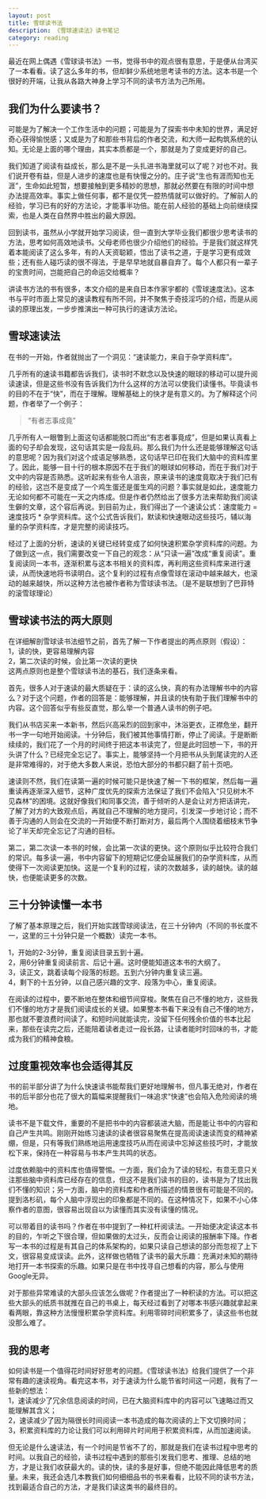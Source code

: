 ```yaml
---
layout: post
title: 雪球读书法
description: 《雪球速读法》读书笔记
category: reading
--- 
```


最近在网上偶遇《雪球读书法》一书，觉得书中的观点很有意思，于是便从台湾买了一本看看。读了这么多年的书，但却鲜少系统地思考读书的方法。这本书是一个很好的开端，让我从各路大神身上学习不同的读书方法为己所用。

## 我们为什么要读书？

可能是为了解决一个工作生活中的问题；可能是为了探索书中未知的世界，满足好奇心获得愉悦感；又或是为了和那些书背后的作者交流，和大师一起构筑系统的认知。无论是上面的哪个理由，其实本质都是一个，那就是为了变成更好的自己。

我们知道了阅读有益成长，那么是不是一头扎进书海里就可以了呢？对也不对。我们说开卷有益，但是人进步的速度也是有快慢之分的。庄子说“生也有涯而知也无涯”，生命如此短暂，想要接触到更多精妙的思想，那就必然要在有限的时间中想办法提高效率。事实上做任何事，都不是仅凭一腔热情就可以做好的。了解前人的经验，学习已有的好的方法论，才能事半功倍。能在前人经验的基础上向前继续探索，也是人类在自然界中胜出的最大原因。

回到读书，虽然从小学就开始学习阅读，但一直到大学毕业我们都很少思考读书的方法，思考如何高效地读书。父母老师也很少介绍他们的经验。于是我们就这样凭着本能阅读了这么多年，有的人天资聪颖，悟出了读书之道，于是学习更有成效些；还有些人碰巧读的很不得法，于是早早地就自暴自弃了。每个人都只有一辈子的宝贵时间，岂能把自己的命运交给概率？

讲读书方法的书有很多，本文介绍的是来自日本作家宇都的《雪球速度法》。这本书与平时市面上常见的速读教程有所不同，并不聚焦于奇技淫巧的介绍，而是从阅读的原理出发，一步步推演出一种可执行的速读方法论。

## 雪球速读法

在书的一开始，作者就抛出了一个洞见：“速读能力，来自于杂学资料库”。

几乎所有的速读书籍都告诉我们，读书时不默念以及快速的眼球的移动可以提升阅读速读，但是这些书没有告诉我们为什么这样的方法可以使我们读懂书。毕竟读书的目的不在于“快”，而在于理解。理解基础上的快才是有意义的。为了解释这个问题，作者举了一个例子：

> “有者志事成竟”

几乎所有人一眼瞥到上面这句话都能脱口而出“有志者事竟成”，但是如果认真看上面的句子却会发现，这句话其实是一段乱码。那么我们为什么还是能够理解这句话的意思呢？因为我们对这个成语足够熟悉，这句话早已印在我们大脑中的资料库里了。因此，能够一目十行的根本原因不在于我们的眼球如何移动，而在于我们对于文中的内容是否熟悉。这听起来有些令人沮丧，原来读书的速度竟取决于我们已有的经验，这岂不是变成了一个鸡生蛋还是蛋生鸡的问题？事实就是如此，速度能力无论如何都不可能在一天之内炼成。但是作者仍然给出了很多方法来帮助我们阅读生僻的文章，这个容后再说。到目前为止，我们得出了一个速读公式：速度能力 = 速度技巧 * 杂学资料库。这个公式告诉我们，默读和快速眼动这些技巧，辅以海量的杂学资料库，才是完整的阅读技巧。

经过了上面的分析，速读的关键已经转变成了如何快速积累杂学资料库的问题。为了做到这一点，我们需要改变一下自己的观念：从“只读一遍”改成“重复阅读”。重复阅读同一本书，逐渐积累与这本书相关的资料库，再利用这些资料库来进行速读，从而快速地将书读明白。这个复利的过程有点像雪球在滚动中越来越大，也滚动的越来越快，所以这种方法也被作者称为雪球读书法。（是不是联想到了巴菲特的滚雪球理论）

## 雪球读书法的两大原则

在详细解剖雪球读书法细节之前，首先了解一下作者提出的两点原则（假设）：  
1，读的快，更容易理解内容  
2，第二次读的时候，会比第一次读的更快  
这两点原则也是整个雪球读书法的基石，我们逐条来看。

首先，很多人对于速读的最大质疑在于：读的这么快，真的有办法理解书中的内容么？对于这个问题，作者的回答是：能够理解，并且读的快有助于我们理解书中的内容。这个回答似乎有些反直觉，那么举一个普通人读书的例子吧。

我们从书店买来一本新书，然后兴高采烈的回到家中，沐浴更衣，正襟危坐，翻开书一字一句地开始阅读。十分钟后，我们被其他事情打断，停止了阅读。于是断断续续的，我们花了一个月的时间终于把这本书读完了，但是此时回想一下，书的开头讲了什么？已经完全忘记了。事实上，能够坚持一个月把书从头到尾读完的人还是非常难得的，对于绝大多数人来说，恐怕大部分的书都只翻了前十页吧。

速读则不然，我们在读第一遍的时候可能只是快速了解一下书的框架，然后每一遍重读再逐渐深入细节，这种广度优先的探索方法保证了我们不会陷入“只见树木不见森林”的困境。这就好像我们和同事交流，善于倾听的人是会让对方把话讲完，了解了对方的大致观点后，再就自己不理解的地方提问，引发深一步地讨论；而不善于沟通的人则会在交流的一开始便不断打断对方，最后两个人围绕着细枝末节争论了半天却完全忘记了沟通的目标。

第二，第二次读一本书的时候，会比第一次读的更快。这个原则似乎比较符合我们的常识。每多读一遍，书中内容留下的短期记忆便会延展我们的杂学资料库，从而使得下一次阅读更加快。这是一个复利的过程，读的次数越多，读的越快。读的越快，也便能读更多的次数。

## 三十分钟读懂一本书

了解了基本原理之后，我们开始实践雪球阅读法，在三十分钟内（不同的书长度不一，这里的三十分钟只是一个概数）读完一本书。

1，开始的2-3分钟，重复阅读目录五到十遍。  
2，用6分钟重复阅读前言、后记十遍。这时便能知道这本书的大纲了。  
3，读正文，跳着读每个段落的标题。五到六分钟内重复读三遍。  
4，剩下的十五分钟，以自己感兴趣的文字、段落为中心，重复阅读。  

在阅读的过程中，要不断地在整体和细节间穿梭。聚焦在自己不懂的地方，这些我们不懂的地方才是我们阅读成长的关键。如果整本书看下来没有自己不懂的地方，那也就不要浪费时间读了。和短时间就能读完，没留下任何残余价值的书本比起来，那些在读完之后，还能陪着读者走过一段长路，让读者能时时回味的书，才能成为我们的精神食粮。

## 过度重视效率也会适得其反

书的前半部分讲了为什么快速读书能帮我们更好地理解书，但凡事无绝对，作者在书的后半部分也花了很大的篇幅来提醒我们一味追求“快速”也会陷入危险阅读的境地。

读书不是下载文件，重要的不是把书中的内容都装进大脑，而是能让书中的内容和自己产生共鸣。刚刚开始练习速读的读者很容易聚焦在提高阅读速读而变的精神紧绷，但是，只有等我们熟练地运用速度技巧从而在阅读中忘掉这些技巧时，才能放松下来，保持在一种容易与书本产生共鸣的状态。

过度依赖脑中的资料库也值得警惕。一方面，我们会为了读的轻松，有意无意只关注那些脑中资料库已经存在的信息，但这不是我们读书的目的，读书是为了找出我们不懂的知识；另一方面，脑中的资料库和作者所描述的情景很有可能是不同的。提到洛杉矶，每个人脑中浮现出的印象都是不同的。在这种情况下，如果不小心体察作者的意图，很容易出现自以为读懂而其实没有读懂的情况。

可以带着目的读书吗？作者在书中提到了一种杠杆阅读法。一开始便决定读这本书的目的，乍听之下很合理，但如果做的太过头，反而会让阅读的报酬率下降。作者写一本书的过程是有其自己的体系架构的，如果只读自己想读的部分而忽视了上下文，很容易变成误读。此外，这样做也牺牲了读书的最大乐趣：充满对未知的期待地打开一本书探索的乐趣。如果只是在书中找寻自己想看的内容，那么与使用Google无异。

对于那些异常难读的大部头应该怎么做呢？作者提出了一种积读的方法。可以把这些大部头的纸质书就推在自己的书桌上，每天经过看到了对哪本书感兴趣就拿起来看两眼，靠这种方法慢慢积累杂学资料库。利用零碎时间积累多了，读这些书也就没那么难了。

## 我的思考

如何读书是一个值得花时间好好思考的问题。《雪球读书法》给我们提供了一个非常有趣的速读视角。看完这本书，对于速读为什么能节省时间这一问题，我有了一些新的想法：  
1，速读减少了冗余信息阅读的时间，已在大脑资料库中的内容可以飞速略过而又能理解其含义；  
2，速读减少了因为隔很长时间阅读一本书造成的每次阅读的上下文切换时间；  
3，积累资料库的力论让我们可以利用碎片时间用于积累资料库，从而加速阅读。

但无论是什么速读法，有一个时间是节省不了的，那就是我们在读书过程中思考的时间。以我自己的经验，读书过程中遇到的那些引发我们思考、推理、总结的地方，才是让我们收获最大的。读的快，读的多是好事，但绝不能因此降低思考的质量。未来，我还会选几本教我们如何细细品书的书来看看，比较不同的读书方法，找到最适合自己的方法，才是我们读这类书的最终目的。